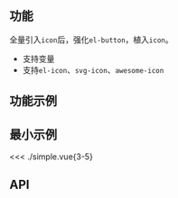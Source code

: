 ## 功能

全量引入`icon`后，强化`el-button`，植入`icon`。

- 支持变量
- 支持`el-icon`、`svg-icon`、`awesome-icon`


## 功能示例

<Example />

## 最小示例

<<< ./simple.vue{3-5}

## API

<Usage />

<script setup>
import Example from "@/components/button/docs/example.vue";
import Usage from "@/components/button/docs/usage.vue";
</script>